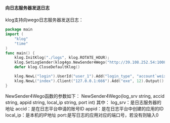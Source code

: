 #### 向日志服务器发送日志
klog支持向wego日志服务器发送日志：
```go
package main
import (
	"klog"
	"time"
)
func main() {
	klog.InitKlog("./logs", klog.ROTATE_HOUR);
	klog.SetLogSender(klog4go.NewSender4Wego("http://39.108.252.54:10080", "acc1", "app1", klog.GetLocalIP(), 9090))
	defer klog.CloseDefaultKlog()

	klog.NewL("login").UserId("user_1").Add("login_type", "account`weixin").Output()
	klog.NewL("index").Client("127.0.0.1:666").Add("exe", 12).Output()
}
```
NewSender4Wego函数的参数如下：
NewSender4Wego(log_srv string, accid string, appid string, local_ip string, port int)
其中：
    log_srv：是日志服务器的地址
    accid：是在日志平台申请的账号ID
    appid：是在日志平台中创建的应用的ID
    local_ip：是本机的IP地址
    port:是写日志的应用对应的端口号，若没有则输入0
